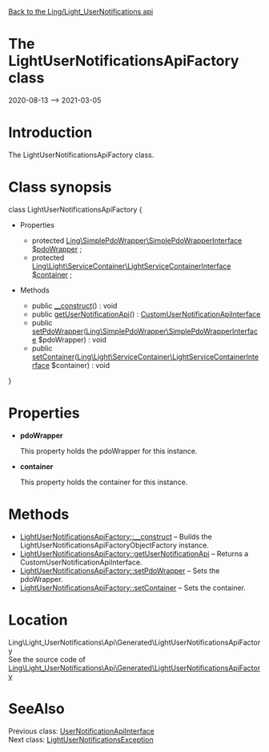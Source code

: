 [Back to the Ling/Light_UserNotifications api](https://github.com/lingtalfi/Light_UserNotifications/blob/master/doc/api/Ling/Light_UserNotifications.md)



The LightUserNotificationsApiFactory class
================
2020-08-13 --> 2021-03-05






Introduction
============

The LightUserNotificationsApiFactory class.



Class synopsis
==============


class <span class="pl-k">LightUserNotificationsApiFactory</span>  {

- Properties
    - protected [Ling\SimplePdoWrapper\SimplePdoWrapperInterface](https://github.com/lingtalfi/SimplePdoWrapper/blob/master/doc/api/Ling/SimplePdoWrapper/SimplePdoWrapperInterface.md) [$pdoWrapper](#property-pdoWrapper) ;
    - protected [Ling\Light\ServiceContainer\LightServiceContainerInterface](https://github.com/lingtalfi/Light/blob/master/doc/api/Ling/Light/ServiceContainer/LightServiceContainerInterface.md) [$container](#property-container) ;

- Methods
    - public [__construct](https://github.com/lingtalfi/Light_UserNotifications/blob/master/doc/api/Ling/Light_UserNotifications/Api/Generated/LightUserNotificationsApiFactory/__construct.md)() : void
    - public [getUserNotificationApi](https://github.com/lingtalfi/Light_UserNotifications/blob/master/doc/api/Ling/Light_UserNotifications/Api/Generated/LightUserNotificationsApiFactory/getUserNotificationApi.md)() : [CustomUserNotificationApiInterface](https://github.com/lingtalfi/Light_UserNotifications/blob/master/doc/api/Ling/Light_UserNotifications/Api/Custom/Interfaces/CustomUserNotificationApiInterface.md)
    - public [setPdoWrapper](https://github.com/lingtalfi/Light_UserNotifications/blob/master/doc/api/Ling/Light_UserNotifications/Api/Generated/LightUserNotificationsApiFactory/setPdoWrapper.md)([Ling\SimplePdoWrapper\SimplePdoWrapperInterface](https://github.com/lingtalfi/SimplePdoWrapper/blob/master/doc/api/Ling/SimplePdoWrapper/SimplePdoWrapperInterface.md) $pdoWrapper) : void
    - public [setContainer](https://github.com/lingtalfi/Light_UserNotifications/blob/master/doc/api/Ling/Light_UserNotifications/Api/Generated/LightUserNotificationsApiFactory/setContainer.md)([Ling\Light\ServiceContainer\LightServiceContainerInterface](https://github.com/lingtalfi/Light/blob/master/doc/api/Ling/Light/ServiceContainer/LightServiceContainerInterface.md) $container) : void

}




Properties
=============

- <span id="property-pdoWrapper"><b>pdoWrapper</b></span>

    This property holds the pdoWrapper for this instance.
    
    

- <span id="property-container"><b>container</b></span>

    This property holds the container for this instance.
    
    



Methods
==============

- [LightUserNotificationsApiFactory::__construct](https://github.com/lingtalfi/Light_UserNotifications/blob/master/doc/api/Ling/Light_UserNotifications/Api/Generated/LightUserNotificationsApiFactory/__construct.md) &ndash; Builds the LightUserNotificationsApiFactoryObjectFactory instance.
- [LightUserNotificationsApiFactory::getUserNotificationApi](https://github.com/lingtalfi/Light_UserNotifications/blob/master/doc/api/Ling/Light_UserNotifications/Api/Generated/LightUserNotificationsApiFactory/getUserNotificationApi.md) &ndash; Returns a CustomUserNotificationApiInterface.
- [LightUserNotificationsApiFactory::setPdoWrapper](https://github.com/lingtalfi/Light_UserNotifications/blob/master/doc/api/Ling/Light_UserNotifications/Api/Generated/LightUserNotificationsApiFactory/setPdoWrapper.md) &ndash; Sets the pdoWrapper.
- [LightUserNotificationsApiFactory::setContainer](https://github.com/lingtalfi/Light_UserNotifications/blob/master/doc/api/Ling/Light_UserNotifications/Api/Generated/LightUserNotificationsApiFactory/setContainer.md) &ndash; Sets the container.





Location
=============
Ling\Light_UserNotifications\Api\Generated\LightUserNotificationsApiFactory<br>
See the source code of [Ling\Light_UserNotifications\Api\Generated\LightUserNotificationsApiFactory](https://github.com/lingtalfi/Light_UserNotifications/blob/master/Api/Generated/LightUserNotificationsApiFactory.php)



SeeAlso
==============
Previous class: [UserNotificationApiInterface](https://github.com/lingtalfi/Light_UserNotifications/blob/master/doc/api/Ling/Light_UserNotifications/Api/Generated/Interfaces/UserNotificationApiInterface.md)<br>Next class: [LightUserNotificationsException](https://github.com/lingtalfi/Light_UserNotifications/blob/master/doc/api/Ling/Light_UserNotifications/Exception/LightUserNotificationsException.md)<br>
